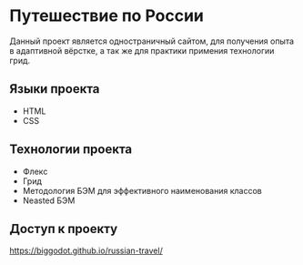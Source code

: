 # Путешествие по России
Данный проект  является одностраничный сайтом, для получения опыта в адаптивной вёрстке, а так же для практики примения технологии грид.

## Языки проекта
* HTML
* CSS

## Технологии проекта
* Флекс
* Грид
* Методология БЭМ для эффективного наименования классов
* Neasted БЭМ

## Доступ к проекту
https://biggodot.github.io/russian-travel/
